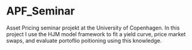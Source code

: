 # APF_Seminar
Asset Pricing seminar projekt at the University of Copenhagen. In this project I use the HJM model framework to fit a yield curve, price market swaps, and evaluate portoflio poitioning using this knowledge.
